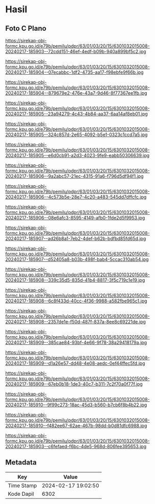 # Hasil

## Foto C Plano

https://sirekap-obj-formc.kpu.go.id/e79b/pemilu/pdpr/63/01/03/20/15/6301032015008-20240217-185903--72cdd151-46ef-4edf-b09b-940a899bf5c2.jpg

https://sirekap-obj-formc.kpu.go.id/e79b/pemilu/pdpr/63/01/03/20/15/6301032015008-20240217-185904--07ecabbc-1df2-4735-aa17-f98ebfe9f66b.jpg

https://sirekap-obj-formc.kpu.go.id/e79b/pemilu/pdpr/63/01/03/20/15/6301032015008-20240217-185904--879679e2-476e-43a7-9d46-8f77367ee1fb.jpg

https://sirekap-obj-formc.kpu.go.id/e79b/pemilu/pdpr/63/01/03/20/15/6301032015008-20240217-185905--23a94279-4c43-4b84-aa37-6aa14af8eb01.jpg

https://sirekap-obj-formc.kpu.go.id/e79b/pemilu/pdpr/63/01/03/20/15/6301032015008-20240217-185905--324c857d-2e65-4092-b5e1-0323c1ccd7a5.jpg

https://sirekap-obj-formc.kpu.go.id/e79b/pemilu/pdpr/63/01/03/20/15/6301032015008-20240217-185905--e6d0cb91-a2d3-4023-9fe9-eabb50306639.jpg

https://sirekap-obj-formc.kpu.go.id/e79b/pemilu/pdpr/63/01/03/20/15/6301032015008-20240217-185906--9a2abc57-21ec-4315-91a6-f796d5df94f1.jpg

https://sirekap-obj-formc.kpu.go.id/e79b/pemilu/pdpr/63/01/03/20/15/6301032015008-20240217-185906--4c573b5e-28e7-4c20-a483-545dd7dffcfc.jpg

https://sirekap-obj-formc.kpu.go.id/e79b/pemilu/pdpr/63/01/03/20/15/6301032015008-20240217-185906--08e6afc3-8595-4149-afb0-1fde2d5f9953.jpg

https://sirekap-obj-formc.kpu.go.id/e79b/pemilu/pdpr/63/01/03/20/15/6301032015008-20240217-185907--ad26b8a1-7eb2-4def-b62b-bdfbd85fd65d.jpg

https://sirekap-obj-formc.kpu.go.id/e79b/pemilu/pdpr/63/01/03/20/15/6301032015008-20240217-185907--d52405a8-b03b-498f-bab4-5ccac310ab54.jpg

https://sirekap-obj-formc.kpu.go.id/e79b/pemilu/pdpr/63/01/03/20/15/6301032015008-20240217-185908--339c35d5-835d-41b4-8817-3f5c719c1e19.jpg

https://sirekap-obj-formc.kpu.go.id/e79b/pemilu/pdpr/63/01/03/20/15/6301032015008-20240217-185908--6c8f433d-40cc-4f36-9988-a582fbe965c1.jpg

https://sirekap-obj-formc.kpu.go.id/e79b/pemilu/pdpr/63/01/03/20/15/6301032015008-20240217-185908--2357de1e-f50d-487f-837a-8ee8c69221de.jpg

https://sirekap-obj-formc.kpu.go.id/e79b/pemilu/pdpr/63/01/03/20/15/6301032015008-20240217-185909--385cae84-93bf-4e66-9f78-38a29418179a.jpg

https://sirekap-obj-formc.kpu.go.id/e79b/pemilu/pdpr/63/01/03/20/15/6301032015008-20240217-185909--d1a26e57-dd48-4e08-aedc-0ef44ffec5fd.jpg

https://sirekap-obj-formc.kpu.go.id/e79b/pemilu/pdpr/63/01/03/20/15/6301032015008-20240217-185909--67eb0b18-1de3-40c7-b311-7c2f70a0f77f.jpg

https://sirekap-obj-formc.kpu.go.id/e79b/pemilu/pdpr/63/01/03/20/15/6301032015008-20240217-185910--9f99c273-18ac-45d3-b560-b7cb6f8b4b22.jpg

https://sirekap-obj-formc.kpu.go.id/e79b/pemilu/pdpr/63/01/03/20/15/6301032015008-20240217-185910--f482ee67-62ae-467b-98dd-b0d81dfc6988.jpg

https://sirekap-obj-formc.kpu.go.id/e79b/pemilu/pdpr/63/01/03/20/15/6301032015008-20240217-185903--c6fefaed-f6bc-4de5-968d-806fee395653.jpg


## Metadata

| Key        | Value               |
| ---------- | ------------------- |
| Time Stamp | 2024-02-17 19:02:50 |
| Kode Dapil | 6302                |



